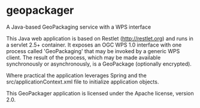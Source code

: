 geopackager
===========

  A Java-based GeoPackaging service with a WPS interface


This Java web application is based on Restlet (http://restlet.org) and runs in a servlet 2.5+ container.  It exposes an OGC WPS 1.0 interface with one process called 'GeoPackaging' that may be invoked by a generic WPS client.  The result of the process, which may be made available synchronously or asynchronously, is a GeoPackage (optionally encrypted).

Where practical the application leverages Spring and the src/applicationContext.xml file to initialize application objects.

This GeoPackager application is licensed under the Apache license, version 2.0.
